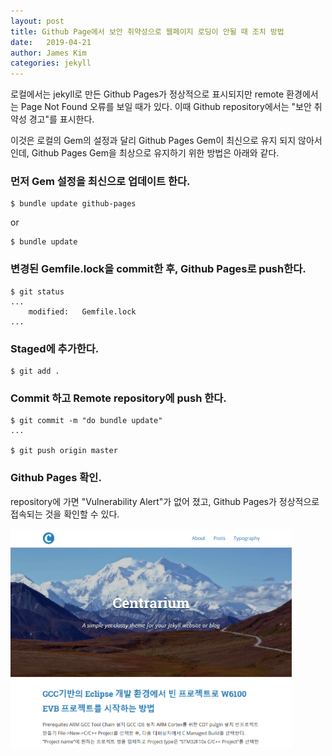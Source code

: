 ```yaml
---
layout: post
title: Github Page에서 보안 취약성으로 웹페이지 로딩이 안될 때 조치 방법
date:   2019-04-21 
author: James Kim
categories: jekyll
---
```


로컬에서는 jekyll로 만든 Github Pages가 정상적으로 표시되지만 remote 환경에서는 Page Not Found 오류를 보일 때가 있다.
이때 Github repository에서는 "보안 취약성 경고"를 표시한다.

이것은 로컬의 Gem의 설정과 달리 Github Pages Gem이 최신으로 유지 되지 않아서 인데, Github Pages Gem을 최상으로 유지하기 위한 방법은 아래와 같다.

### 먼저 Gem 설정을 최신으로 업데이트 한다. ###

```shell
$ bundle update github-pages
```
or

```shell
$ bundle update
```

### 변경된 Gemfile.lock을 commit한 후, Github Pages로 push한다. ###
```shell
$ git status
...
    modified:   Gemfile.lock
...
```
### Staged에 추가한다. ###
```shelll
$ git add .
```

### Commit 하고 Remote repository에 push 한다. ###
```shell
$ git commit -m "do bundle update"
...

$ git push origin master
```

### Github Pages 확인. ###
repository에 가면 "Vulnerability Alert"가 없어 졌고, Github Pages가 정상적으로 접속되는 것을 확인할 수 있다.

<img src="/assets/images/2019-4-21/javakys.github.io-main-page.png" width="450" >